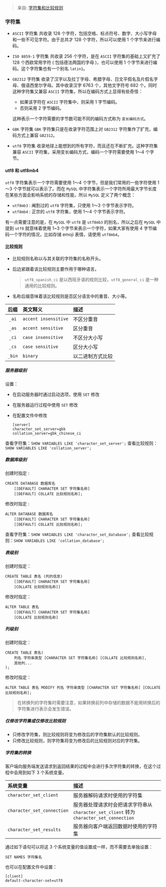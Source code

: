 > 来自: [字符集和比较规则](<https://juejin.im/book/5bffcbc9f265da614b11b731/section/5bffd9c651882520980229a0>)

### 字符集

- `ASCII` 字符集
  共收录 128 个字符，包括空格、标点符号、数字、大小写字母和一些不可见字符。由于总共才 128 个字符，所以可以使用 1 个字节来进行编码。

- `ISO 8859-1` 字符集
  共收录 256 个字符，是在 `ASCII` 字符集的基础上又扩充了 128 个西欧常用字符 ( 包括德法两国的字母 )，也可以使用 1 个字节来进行编码。这个字符集也有一个别名 `latin1`。

- `GB2312` 字符集
  收录了汉字以及拉丁字母、希腊字母、日文平假名及片假名字母、俄语西里尔字母。其中收录汉字 6763 个，其他文字符号 682 个。同时这种字符集又兼容 `ASCII` 字符集，所以在编码方式上显得有些奇怪：

  - 如果该字符在 `ASCII` 字符集中，则采用 1 字节编码。
  - 否则采用 2 字节编码。

  这种表示一个字符需要的字节数可能不同的编码方式称为 `变长编码方式`。

- `GBK` 字符集
  `GBK` 字符集只是在收录字符范围上对 `GB2312` 字符集作了扩充，编码方式上兼容 `GB2312`。

- `utf8` 字符集
  收录地球上能想到的所有字符，而且还在不断扩充。这种字符集兼容 `ASCII` 字符集，采用变长编码方式，编码一个字符需要使用 1～4 个字节。

#### utf8 和 utf8mb4

`utf8` 字符集表示一个字符需要使用 1～4 个字节，但是我们常用的一些字符使用 1～3 个字节就可以表示了。而在 `MySQL` 中字符集表示一个字符所用最大字节长度在某些方面会影响系统的存储和性能，所以 `MySQL` 定义了两个概念：

- `utf8mb3` : 阉割过的 `utf8` 字符集，只使用 1～3 个字节表示字符。
- `utf8mb4` : 正宗的 `utf8` 字符集，使用 1～4 个字节表示字符。

有一点需要注意的是，在 `MySQL` 中 `utf8` 是 `utf8mb3` 的别名，所以之后在 `MySQL` 中提到 `utf8` 就意味着使用 1~3 个字节来表示一个字符，如果大家有使用 4 字节编码一个字符的情况，比如存储 emoji 表情，请使用 `utf8mb4`。

#### 比较规则

- 比较规则名称以与其关联的字符集的名称开头。

- 后边紧跟着该比较规则主要作用于哪种语言。

  > `utf8_spanish_ci` 是以西班牙语的规则比较，`utf8_general_ci` 是一种通用的比较规则。

- 名称后缀意味着该比较规则是否区分语言中的重音、大小等。

|  后缀  | 英文释义             | 描述             |
| :----: | :------------------- | :--------------- |
| `_ai`  | `accent insensitive` | 不区分重音       |
| `_as`  | `accent sensitive`   | 区分重音         |
| `_ci`  | `case insensitive`   | 不区分大小写     |
| `_cs`  | `case sensitive`     | 区分大小写       |
| `_bin` | `binary`             | 以二进制方式比较 |

##### 服务器级别

设置：
- 在启动服务器时通过启动选项，使用 `SET` 修改

- 在服务器运行过程中使用 `SET` 修改

- 在配置文件中修改
  ```mysql
  [server]
  character_set_server=gbk
  collation_server=gbk_chinese_ci
  ```
  

查看字符集：`SHOW VARIABLES LIKE 'character_set_server';`
查看比较规则：`SHOW VARIABLES LIKE 'collation_server';`

##### 数据库级别
创建时指定 :
```mysql
CREATE DATABASE 数据库名
    [[DEFAULT] CHARACTER SET 字符集名称]
    [[DEFAULT] COLLATE 比较规则名称];
```

修改时指定 :
```mysql
ALTER DATABASE 数据库名
    [[DEFAULT] CHARACTER SET 字符集名称]
    [[DEFAULT] COLLATE 比较规则名称];
```

查看字符集：`SHOW VARIABLES LIKE 'character_set_database';`
查看比较规则：`SHOW VARIABLES LIKE 'collation_database';`

##### 表级别

创建时指定：

```mysql
CREATE TABLE 表名 (列的信息)
    [[DEFAULT] CHARACTER SET 字符集名称]
    [COLLATE 比较规则名称]]
```

修改时指定：

```mysql
ALTER TABLE 表名
    [[DEFAULT] CHARACTER SET 字符集名称]
    [COLLATE 比较规则名称]
```

##### 列级别

创建时指定：

```mysql
CREATE TABLE 表名(
    列名 字符串类型 [CHARACTER SET 字符集名称] [COLLATE 比较规则名称],
    其他列...
);
```

修改时指定：

```mysql
ALTER TABLE 表名 MODIFY 列名 字符串类型 [CHARACTER SET 字符集名称] [COLLATE 比较规则名称];
```
> 在转换列的字符集时需要注意，如果转换前列中存储的数据不能用转换后的字符集进行表示会发生错误。

##### 仅修改字符集或仅修改比较规则

- 只修改字符集，则比较规则将变为修改后的字符集默认的比较规则。
- 只修改比较规则，则字符集将变为修改后的比较规则对应的字符集。

##### 字符集的转换

客户端向服务端发送请求到返回结果的过程中会进行多次字符集的转换，在这个过程中会用到如下 3 个系统变量。

| 系统变量                   | 描述                                                         |
| :------------------------- | :----------------------------------------------------------- |
| `character_set_client`     | 服务器解码请求时使用的字符集                                 |
| `character_set_connection` | 服务器处理请求时会把请求字符串从 `character_set_client` 转为 `character_set_connection` |
| `character_set_results`    | 服务器向客户端返回数据时使用的字符集                         |

通过如下语句可以将这 3 个系统变量的值设置成一样，而不需要去单独设置：

```mysql
SET NAMES 字符集名
```

也可以在配置文件中设置：

```mysql
[client]
default-character-set=utf8
```

